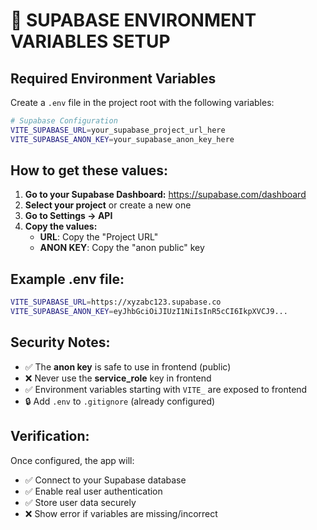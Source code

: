 # 🔐 SUPABASE ENVIRONMENT VARIABLES SETUP

## Required Environment Variables

Create a `.env` file in the project root with the following variables:

```bash
# Supabase Configuration
VITE_SUPABASE_URL=your_supabase_project_url_here
VITE_SUPABASE_ANON_KEY=your_supabase_anon_key_here
```

## How to get these values:

1. **Go to your Supabase Dashboard:** https://supabase.com/dashboard
2. **Select your project** or create a new one
3. **Go to Settings → API**
4. **Copy the values:**
   - **URL**: Copy the "Project URL"
   - **ANON KEY**: Copy the "anon public" key

## Example .env file:

```bash
VITE_SUPABASE_URL=https://xyzabc123.supabase.co
VITE_SUPABASE_ANON_KEY=eyJhbGciOiJIUzI1NiIsInR5cCI6IkpXVCJ9...
```

## Security Notes:

- ✅ The **anon key** is safe to use in frontend (public)
- ❌ Never use the **service_role** key in frontend
- ✅ Environment variables starting with `VITE_` are exposed to frontend
- 🔒 Add `.env` to `.gitignore` (already configured)

## Verification:

Once configured, the app will:
- ✅ Connect to your Supabase database
- ✅ Enable real user authentication
- ✅ Store user data securely
- ❌ Show error if variables are missing/incorrect 